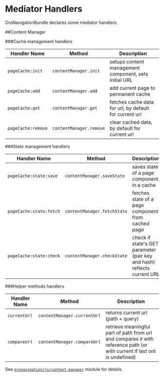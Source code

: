 Mediator Handlers
=================

OroNavigationBundle declares some mediator handlers.

##Content Manager

###Cache management handlers

Handler Name | Method | Description
------------ | ------ | -----------
`pageCache:init` | `contentManager.init` | setups content management component, sets initial URL
`pageCache:add` | `contentManager.add` | add current page to permanent cache
`pageCache:get` | `contentManager.get` | fetches cache data for url, by default for current url
`pageCache:remove` | `contentManager.remove` | clear cached data, by default for current url

###State management handlers

Handler Name | Method | Description
------------ | ------ | -----------
`pageCache:state:save` | `contentManager.saveState` | saves state of a page component in a cache
`pageCache:state:fetch` | `contentManager.fetchState` | fetches state of a page component from cached page
`pageCache:state:check` | `contentManager.checkState` | check if state's GET parameter (pair key and hash) reflects current URL

###Helper methods handlers

Handler Name | Method | Description
------------ | ------ | -----------
`currentUrl` | `contentManager.currentUrl` | returns current url (path + query)
`compareUrl` | `contentManager.compareUrl` | retrieve meaningful part of path from url and compares it with reference path (or with current if last ont is undefined)

See [`oronavigation/js/content-manager`](../public/js/content-manager.js) module for details.
